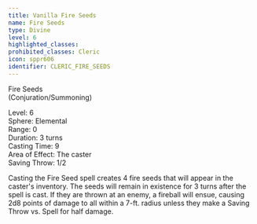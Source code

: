 ```yaml
---
title: Vanilla Fire Seeds
name: Fire Seeds
type: Divine
level: 6
highlighted_classes: 
prohibited_classes: Cleric
icon: sppr606
identifier: CLERIC_FIRE_SEEDS
---
```

Fire Seeds  
(Conjuration/Summoning)  
  
Level: 6  
Sphere: Elemental  
Range: 0  
Duration: 3 turns  
Casting Time: 9  
Area of Effect: The caster  
Saving Throw: 1/2  
  
Casting the Fire Seed spell creates 4 fire seeds that will appear in the caster's inventory. The seeds will remain in existence for 3 turns after the spell is cast. If they are thrown at an enemy, a fireball will ensue, causing 2d8 points of damage to all within a 7-ft. radius unless they make a Saving Throw vs. Spell for half damage.  
